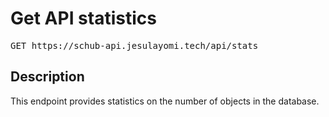# Get API statistics

<pre id='liveapi-code'>GET https://schub-api.jesulayomi.tech/api/stats
</pre>

## Description
This endpoint provides statistics on the number of objects in the database.
